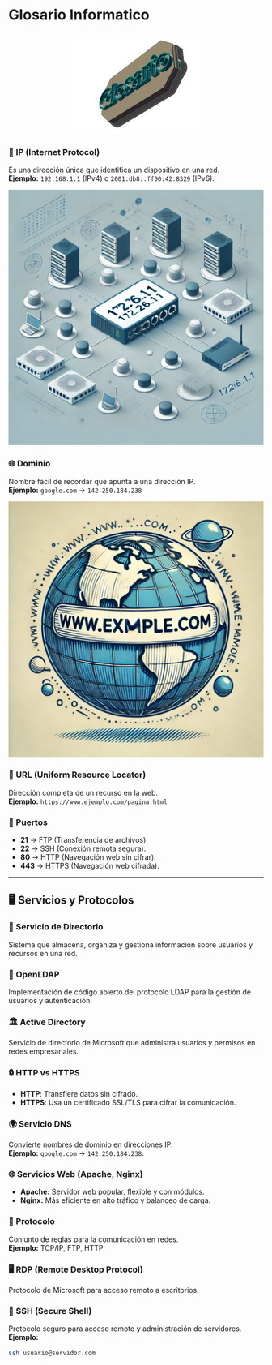# Glosario Informatico

<p align="center">
  <img src="/img/glosario.gif" alt="![glosario](/img/glosario.gif)" />
</p>  

### 📌 IP (Internet Protocol)
Es una dirección única que identifica un dispositivo en una red.  
**Ejemplo:** `192.168.1.1` (IPv4) o `2001:db8::ff00:42:8329` (IPv6).  

<p align="center">
  <img src="/img/ip.jpg" alt="![ip](/img/ip.jpg)" />
</p>    

### 🌐 Dominio  
Nombre fácil de recordar que apunta a una dirección IP.  
**Ejemplo:** `google.com` → `142.250.184.238`  

<p align="center">
  <img src="/img/dominio.webp" alt="![dominio](/img/dominio.webp)" />
</p>  

### 🔗 URL (Uniform Resource Locator)  
Dirección completa de un recurso en la web.  
**Ejemplo:** `https://www.ejemplo.com/pagina.html`  

### 🚪 Puertos  
- **21** → FTP (Transferencia de archivos).  
- **22** → SSH (Conexión remota segura).  
- **80** → HTTP (Navegación web sin cifrar).  
- **443** → HTTPS (Navegación web cifrada).  

---

## 🖥️ Servicios y Protocolos  
### 📂 Servicio de Directorio  
Sistema que almacena, organiza y gestiona información sobre usuarios y recursos en una red.  

### 🏢 OpenLDAP  
Implementación de código abierto del protocolo LDAP para la gestión de usuarios y autenticación.  

### 🏛️ Active Directory  
Servicio de directorio de Microsoft que administra usuarios y permisos en redes empresariales.  

### 🔒 HTTP vs HTTPS  
- **HTTP**: Transfiere datos sin cifrado.  
- **HTTPS**: Usa un certificado SSL/TLS para cifrar la comunicación.  

### 🌍 Servicio DNS  
Convierte nombres de dominio en direcciones IP.  
**Ejemplo:** `google.com` → `142.250.184.238`.  

### 🌐 Servicios Web (Apache, Nginx)  
- **Apache:** Servidor web popular, flexible y con módulos.  
- **Nginx:** Más eficiente en alto tráfico y balanceo de carga.  

### 📡 Protocolo  
Conjunto de reglas para la comunicación en redes.  
**Ejemplo:** TCP/IP, FTP, HTTP.  

### 🖥️ RDP (Remote Desktop Protocol)  
Protocolo de Microsoft para acceso remoto a escritorios.  

### 🔑 SSH (Secure Shell)  
Protocolo seguro para acceso remoto y administración de servidores.  
**Ejemplo:**  
```bash
ssh usuario@servidor.com
